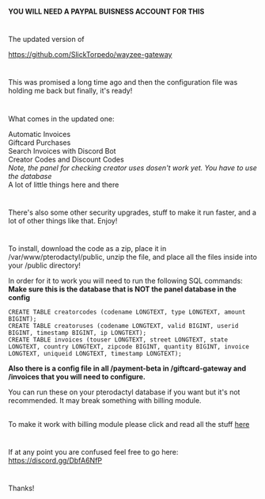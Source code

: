 **YOU WILL NEED A PAYPAL BUISNESS ACCOUNT FOR THIS**

#

The updated version of 

https://github.com/SlickTorpedo/wayzee-gateway

#

This was promised a long time ago and then the configuration file was holding me back but finally, it's ready!

#

What comes in the updated one:

Automatic Invoices<br>
Giftcard Purchases<br>
Search Invoices with Discord Bot<br>
Creator Codes and Discount Codes<br>
*Note, the panel for checking creator uses dosen't work yet. You have to use the database*<br>
A lot of little things here and there<br>

#

There's also some other security upgrades, stuff to make it run faster, and a lot of other things like that. Enjoy!

#

To install, download the code as a zip, place it in /var/www/pterodactyl/public, unzip the file, and place all the files inside into your /public directory!

In order for it to work you will need to run the following SQL commands: **Make sure this is the database that is NOT the panel database in the config**

```CREATE TABLE creatorcodes (codename LONGTEXT, type LONGTEXT, amount BIGINT);``` <br>
```CREATE TABLE creatoruses (codename LONGTEXT, valid BIGINT, userid BIGINT, timestamp BIGINT, ip LONGTEXT);``` <br>
```CREATE TABLE invoices (touser LONGTEXT, street LONGTEXT, state LONGTEXT, country LONGTEXT, zipcode BIGINT, quantity BIGINT, invoice LONGTEXT, uniqueid LONGTEXT, timestamp LONGTEXT);``` <br>

**Also there is a config file in all /payment-beta in /giftcard-gateway and /invoices that you will need to configure.**


You can run these on your pterodactyl database if you want but it's not recommended. It may break something with billing module.<br><br>

To make it work with billing module please click and read all the stuff <a target="_blank" href="https://github.com/SlickTorpedo/wayzee-gateway/tree/main/IMPORTANT">here</a>

#

If at any point you are confused feel free to go here: https://discord.gg/DbfA6NfP

#

Thanks!


